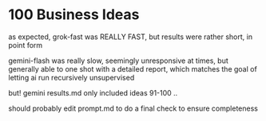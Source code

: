 # 100 Business Ideas

as expected, grok-fast was REALLY FAST, but results were rather short, in point form

gemini-flash was really slow, seemingly unresponsive at times, but generally able to one shot with a detailed report, which matches the goal of letting ai run recursively unsupervised

but! gemini results.md only included ideas 91-100
..

should probably edit prompt.md to do a final check to ensure completeness

